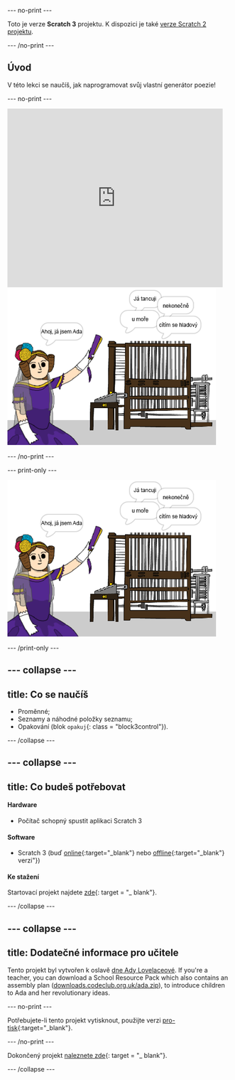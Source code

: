 \--- no-print \---

Toto je verze **Scratch 3** projektu. K dispozici je také [verze Scratch 2 projektu](https://projects.raspberrypi.org/en/projects/poetry-generator-scratch2).

\--- /no-print \---

## Úvod

V této lekci se naučíš, jak naprogramovat svůj vlastní generátor poezie!

\--- no-print \---

<div class="scratch-preview">
  <iframe allowtransparency="true" width="485" height="402" src="https://scratch.mit.edu/projects/embed/77844926/?autostart=false" frameborder="0" scrolling="no"></iframe>
  <img src="images/poetry-final.png">
</div>

\--- /no-print \---

\--- print-only \---

![snímek obrazovky ze hry](images/poetry-final.png)

\--- /print-only \---

## \--- collapse \---

## title: Co se naučíš

+ Proměnné;
+ Seznamy a náhodné položky seznamu;
+ Opakování (blok `opakuj`{: class = "block3control"}).

\--- /collapse \---

## \--- collapse \---

## title: Co budeš potřebovat

#### Hardware

+ Počítač schopný spustit aplikaci Scratch 3

#### Software

+ Scratch 3 (buď [online](http://rpf.io/scratchon){:target="_blank"} nebo [offline](http://rpf.io/scratchoff){:target="_blank"} verzi"})

#### Ke stažení

Startovací projekt najdete [zde](http://rpf.io/p/en/poetry-generator-go){: target = "_ blank"}.

\--- /collapse \---

## \--- collapse \---

## title: Dodatečné informace pro učitele

Tento projekt byl vytvořen k oslavě [dne Ady Lovelaceové](https://findingada.com). If you're a teacher, you can download a School Resource Pack which also contains an assembly plan ([downloads.codeclub.org.uk/ada.zip](http://downloads.codeclub.org.uk/ada.zip)), to introduce children to Ada and her revolutionary ideas.

\--- no-print \---

Potřebujete-li tento projekt vytisknout, použijte verzi [pro-tisk](https://projects.raspberrypi.org/en/projects/poetry-generator/print){:target="_blank"}.

\--- /no-print \---

Dokončený projekt [naleznete zde](http://rpf.io/p/en/poetry-generator-get){: target = "_ blank"}.

\--- /collapse \---